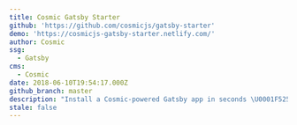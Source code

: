 ```yaml
---
title: Cosmic Gatsby Starter
github: 'https://github.com/cosmicjs/gatsby-starter'
demo: 'https://cosmicjs-gatsby-starter.netlify.com/'
author: Cosmic
ssg:
  - Gatsby
cms:
  - Cosmic
date: 2018-06-10T19:54:17.000Z
github_branch: master
description: "Install a Cosmic-powered Gatsby app in seconds \U0001F525 "
stale: false
---
```

